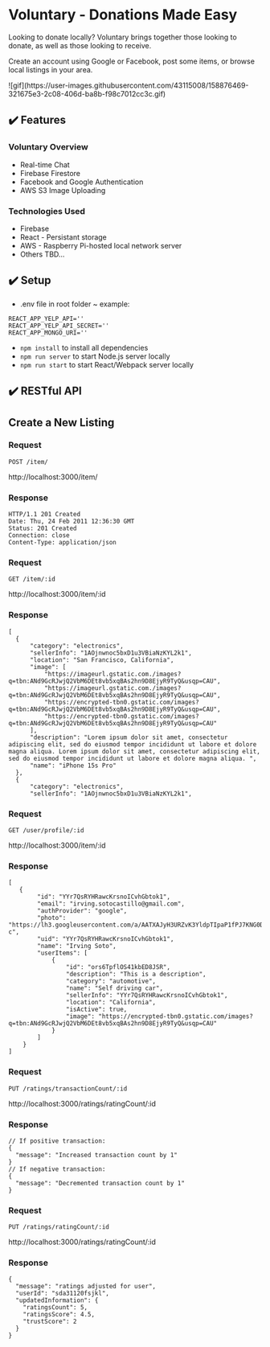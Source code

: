 # Voluntary - Donations Made Easy
Looking to donate locally? Voluntary brings together those looking to donate, as well as those looking to receive. 

Create an account using Google or Facebook, post some items, or browse local listings in your area.

<PLACEHOLDER GIF>
![gif](https://user-images.githubusercontent.com/43115008/158876469-321675e3-2c08-406d-ba8b-f98c7012cc3c.gif)


## :heavy_check_mark: Features

### Voluntary Overview

* Real-time Chat
* Firebase Firestore
* Facebook and Google Authentication
* AWS S3 Image Uploading

### Technologies Used

* Firebase
* React - Persistant storage
* AWS - Raspberry Pi-hosted local network server
* Others TBD... 
  
## :heavy_check_mark: Setup
* .env file in root folder ~ example:
```
REACT_APP_YELP_API=''
REACT_APP_YELP_API_SECRET=''
REACT_APP_MONGO_URI=''
```
* `npm install` to install all dependencies
* `npm run server` to start Node.js server locally
* `npm run start` to start React/Webpack server locally

## :heavy_check_mark: RESTful API
  
## Create a New Listing

### Request

`POST /item/`

http://localhost:3000/item/

### Response

    HTTP/1.1 201 Created
    Date: Thu, 24 Feb 2011 12:36:30 GMT
    Status: 201 Created
    Connection: close
    Content-Type: application/json

### Request

`GET /item/:id`

http://localhost:3000/item/:id

### Response
```  
[  
  {
      "category": "electronics",
      "sellerInfo": "1AOjnwnoc5bxD1u3VBiaNzKYL2k1",
      "location": "San Francisco, California",
      "image": [
          "https://imageurl.gstatic.com./images?q=tbn:ANd9GcRJwjQ2VbM6DEt8vb5xqBAs2hn9D8EjyR9TyQ&usqp=CAU",
          "https://imageurl.gstatic.com./images?q=tbn:ANd9GcRJwjQ2VbM6DEt8vb5xqBAs2hn9D8EjyR9TyQ&usqp=CAU",
          "https://encrypted-tbn0.gstatic.com/images?q=tbn:ANd9GcRJwjQ2VbM6DEt8vb5xqBAs2hn9D8EjyR9TyQ&usqp=CAU",
          "https://encrypted-tbn0.gstatic.com/images?q=tbn:ANd9GcRJwjQ2VbM6DEt8vb5xqBAs2hn9D8EjyR9TyQ&usqp=CAU"
      ],
      "description": "Lorem ipsum dolor sit amet, consectetur adipiscing elit, sed do eiusmod tempor incididunt ut labore et dolore magna aliqua. Lorem ipsum dolor sit amet, consectetur adipiscing elit, sed do eiusmod tempor incididunt ut labore et dolore magna aliqua. ",
      "name": "iPhone 15s Pro"
  },
  {
      "category": "electronics",
      "sellerInfo": "1AOjnwnoc5bxD1u3VBiaNzKYL2k1",
```

### Request

`GET /user/profile/:id`

http://localhost:3000/item/:id

### Response
```  
[  
   {
        "id": "YYr7QsRYHRawcKrsnoICvhGbtok1",
        "email": "irving.sotocastillo@gmail.com",
        "authProvider": "google",
        "photo": "https://lh3.googleusercontent.com/a/AATXAJyH3URZvK3YldpTIpaP1fPJ7KNG0DwgfHrQvqe2=s96-c",
        "uid": "YYr7QsRYHRawcKrsnoICvhGbtok1",
        "name": "Irving Soto",
        "userItems": [
            {
                "id": "ors6TpflOS41kbED8JSR",
                "description": "This is a description",
                "category": "automotive",
                "name": "Self driving car",
                "sellerInfo": "YYr7QsRYHRawcKrsnoICvhGbtok1",
                "location": "California",
                "isActive": true,
                "image": "https://encrypted-tbn0.gstatic.com/images?q=tbn:ANd9GcRJwjQ2VbM6DEt8vb5xqBAs2hn9D8EjyR9TyQ&usqp=CAU"
            }
        ]
    }
]
```

### Request

`PUT /ratings/transactionCount/:id`

http://localhost:3000/ratings/ratingCount/:id

### Response
```  
// If positive transaction:
{
  "message": "Increased transaction count by 1"
}
// If negative transaction:
{
  "message": "Decremented transaction count by 1"
}
```

### Request

`PUT /ratings/ratingCount/:id`

http://localhost:3000/ratings/ratingCount/:id

### Response
```  
{
  "message": "ratings adjusted for user",
  "userId": "sda31120fsjkl",
  "updatedInformation": {
    "ratingsCount": 5,
    "ratingsScore": 4.5,
    "trustScore": 2
  }
}
```
